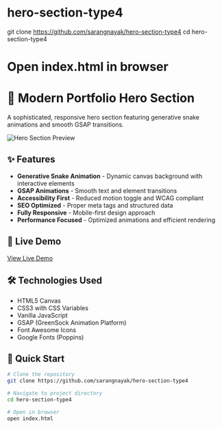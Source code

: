 # hero-section-type4
git clone https://github.com/sarangnayak/hero-section-type4
cd hero-section-type4
# Open index.html in browser

# 🚀 Modern Portfolio Hero Section

A sophisticated, responsive hero section featuring generative snake animations and smooth GSAP transitions.

![Hero Section Preview](assets/images/preview.png)

## ✨ Features

- **Generative Snake Animation** - Dynamic canvas background with interactive elements
- **GSAP Animations** - Smooth text and element transitions
- **Accessibility First** - Reduced motion toggle and WCAG compliant
- **SEO Optimized** - Proper meta tags and structured data
- **Fully Responsive** - Mobile-first design approach
- **Performance Focused** - Optimized animations and efficient rendering

## 🎯 Live Demo

[View Live Demo](https://sarangnayak.github.io/hero-section-type4/)

## 🛠️ Technologies Used

- HTML5 Canvas
- CSS3 with CSS Variables
- Vanilla JavaScript
- GSAP (GreenSock Animation Platform)
- Font Awesome Icons
- Google Fonts (Poppins)

## 🚀 Quick Start

```bash
# Clone the repository
git clone https://github.com/sarangnayak/hero-section-type4

# Navigate to project directory
cd hero-section-type4

# Open in browser
open index.html
